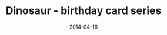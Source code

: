 ---
title: Dinosaur - birthday card series
image: "img/content/2014-04-16-dino-<!--size-->.png"
image_large: "/img/content/2014-04-16-dino-960x640.png"
date: 2014-04-16
redirect_from:
  - /2014/04/16/dino.html
---